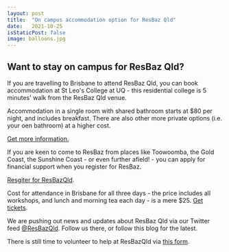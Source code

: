 ```yaml
---
layout: post
title:  "On campus accommodation option for ResBaz Qld"
date:   2021-10-25
isStaticPost: false
image: balloons.jpg
---
```


## Want to stay on campus for ResBaz Qld?

If you are travelling to Brisbane to attend ResBaz Qld, you can book accommodation at St Leo's College at UQ - this residential college is 5 minutes' walk from the ResBaz Qld venue.

Accommodation in a single room with shared bathroom starts at $80 per night, and includes breakfast. There are also other more private options (i.e. your oen bathroom) at a higher cost.

[Get more information.](https://stleoscatering.com.au/venues-accommodation/) 

If you are keen to come to ResBaz from places like Toowoomba, the Gold Coast, the Sunshine Coast - or even further afield! - you can apply for financial support when you register for ResBaz. 

[Resgiter for ResBazQld](https://resbaz.github.io/resbaz2021qld/).

Cost for attendance in Brisbane for all three days - the price includes all workshops, and lunch and morning tea each day - is a mere $25. [Get tickets](https://www.eventbrite.com.au/e/resbaz-queensland-2021-tickets-185377598387).

We are pushing out news and updates about ResBaz Qld via our Twitter feed [@ResBazQld](https://twitter.com/ResBazQld). Follow us there, or follow this blog for the latest.

There is still time to volunteer to help at ResBazQld via [this form](https://docs.google.com/forms/d/e/1FAIpQLSfTwkZaRlKULFQrnY66P2MJSpYeUyS2eJ3RPcqMDNHy1QxmyA/viewform).
